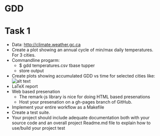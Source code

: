 # GDD

# Task 1
* Data: http://climate.weather.gc.ca 
* Create a plot showing an annual cycle of min/max daily temperatures. For 3 cities.
* Commandline progarm:
  * $ gdd temperatures.csv tbase tupper
  * store output
* Create plots showing accumulated GDD vs time for selected cities like:  
![alt text](http://www.greatnorthwestwine.com/wp-content/uploads/2016/09/walla-walla-valley-gdd-9-1-16.jpg)
* LaTeX report
* Web based presenation
  * The remark-js library is nice for doing HTML based presenations
  * Host your presenation on a gh-pages branch of GitHub.
* Implement your entire workflow as a Makefile
* Create a test suite.
* Your project should include adequate documentation both with your source code and an overall project Readme.md file to explain how to use/build your project
test
